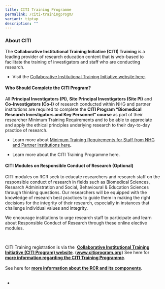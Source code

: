 ```yaml
---
title: CITI Training Programme
permalink: /citi-trainingprogm/
variant: tiptap
description: ""
---
```

<h3><strong>About CITI</strong></h3>
<p>The <strong>Collaborative Institutional Training Initiative (CITI) Training</strong> is
a leading provider of research education content that is web-based to facilitate
the training of investigators and staff who are conducting research.</p>
<ul data-tight="true" class="tight">
<li>
<p>Visit the <a href="https://about.citiprogram.org/" rel="noopener nofollow" target="_blank">Collaborative Institutional Training Initiative website here</a>.</p>
</li>
</ul>
<p></p>
<h4><strong>Who Should Complete the CITI Program?</strong></h4>
<p>All <strong>Principal Investigators (PI)</strong>, <strong>Site Principal Investigators (Site PI)</strong> and<strong> Co-Investigators (Co-I)</strong> of
research conducted within NHG and partner institutions are required to
complete the <strong>CITI Program “Biomedical Research Investigators and Key Personnel” course</strong> as
part of their researcher Minimum Training Requirements and to be able to
appreciate and apply the ethical principles underlying research to their
day-to-day practice of research.</p>
<ul data-tight="true" class="tight">
<li>
<p>Learn more about <a href="/overview-min-training/" rel="noopener nofollow" target="_blank">Minimum Training Requirements for Staff from NHG and Partner Institutions here</a><strong>.</strong>
</p>
</li>
<li>
<p>Learn more about the CITI Training Programme here.</p>
</li>
</ul>
<p></p>
<h4><strong>CITI Modules on Responsible Conduct of Research </strong>(Optional)</h4>
<p>CITI modules on RCR seek to educate researchers and research staff on
the responsible conduct of research in fields such as Biomedical Sciences,
Research Administration and Social, Behavioural &amp; Education Sciences
through thinking questions. Our researchers will be equipped with the knowledge
of research best practices to guide them in making the right decisions
for the integrity of their research, especially in instances that challenge
individual values and integrity.</p>
<p>We encourage institutions to urge research staff to participate and learn
about Responsible Conduct of Research through these online elective modules.</p>
<p>&nbsp;</p>
<p>CITI Training registration is via the&nbsp; <strong><a href="https://www.citiprogram.org/" rel="noopener noreferrer nofollow" target="_blank"><u>Collaborative Institutional Training Initiative (CITI Program) website</u></a></strong>.
(<strong><a href="https://www.citiprogram.org/" rel="noopener noreferrer nofollow" target="_blank"><u>www.citiprogram.org</u></a></strong>)
See here for <strong><a href="https://www.research.nhg.com.sg/wps/wcm/connect/romp/nhgromp/06+conducting+research/citi+intro" rel="noopener noreferrer nofollow" target="_blank"><u>more information regarding the CITI Training Programme</u></a></strong>.
<br>
<br>See here for <strong><a href="https://www.research.nhg.com.sg/wps/wcm/connect/romp/nhgromp/06+conducting+research/research+policies+shld+know" rel="noopener noreferrer nofollow" target="_blank"><u>more information about the RCR and its components</u></a></strong>.
<br>&nbsp;</p>
<ul data-tight="true" class="tight">
<li>
<p><strong><a rel="nofollow" target=""><u><br></u></a></strong>
</p>
</li>
</ul>
<p></p>